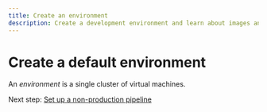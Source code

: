```yaml
---
title: Create an environment
description: Create a development environment and learn about images and environment types.
---
```


# Create a default environment

An _environment_ is a single cluster of virtual machines.

Next step: [Set up a non-production pipeline](create-pipeline.md)
